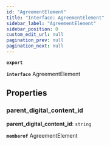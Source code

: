 ```yaml
---
id: "AgreementElement"
title: "Interface: AgreementElement"
sidebar_label: "AgreementElement"
sidebar_position: 0
custom_edit_url: null
pagination_prev: null
pagination_next: null
---
```


**`export`**

**`interface`** AgreementElement

## Properties

### parent\_digital_content\_id

 **parent\_digital_content\_id**: `string`

**`memberof`** AgreementElement
